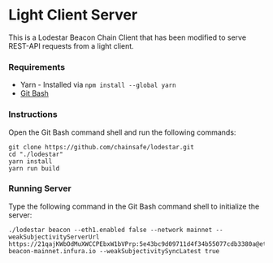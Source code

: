 # Light Client Server 

This is a Lodestar Beacon Chain Client that has been modified to serve REST-API requests from a light client.

### Requirements
- Yarn - Installed via `npm install --global yarn`
- [Git Bash](https://git-scm.com/download/win)

### Instructions
Open the Git Bash command shell and run the following commands:
```
git clone https://github.com/chainsafe/lodestar.git
cd "./lodestar"
yarn install
yarn run build
```

### Running Server
Type the following command in the Git Bash command shell to initialize the server:
```
./lodestar beacon --eth1.enabled false --network mainnet --weakSubjectivityServerUrl https://21qajKWbOdMuXWCCPEbxW1bVPrp:5e43bc9d09711d4f34b55077cdb3380a@eth2-beacon-mainnet.infura.io --weakSubjectivitySyncLatest true
```

